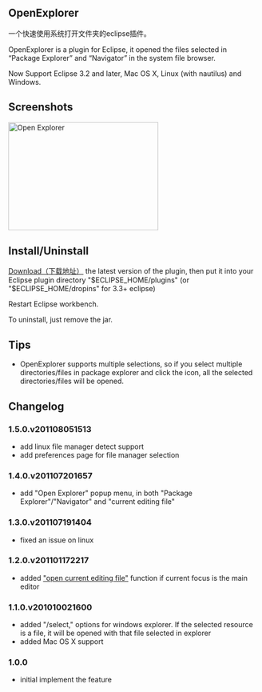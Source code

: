 ## OpenExplorer

一个快速使用系统打开文件夹的eclipse插件。

OpenExplorer is a plugin for Eclipse, it opened the files selected in “Package Explorer” and “Navigator” in the system file browser.

Now Support Eclipse 3.2 and later, Mac OS X, Linux (with nautilus) and Windows.

## Screenshots
<a href="http://blog.samsonis.me/wp-content/uploads/2009/02/openexplorer.png"><img style="border: medium none;" title="Open Explorer" src="http://blog.samsonis.me/wp-content/uploads/2009/02/openexplorer.png" alt="Open Explorer" width="300" height="216"></a>

## Install/Uninstall
[Download（下载地址）](http://github.com/samsonw/OpenExplorer/downloads "Download") the latest version of the plugin, then put it into your Eclipse plugin directory "$ECLIPSE_HOME/plugins" (or "$ECLIPSE_HOME/dropins" for 3.3+ eclipse)

Restart Eclipse workbench.

To uninstall, just remove the jar.

## Tips
* OpenExplorer supports multiple selections, so if you select multiple directories/files in package explorer and click the icon, all the selected directories/files will be opened.

## Changelog

### 1.5.0.v201108051513
* add linux file manager detect support
* add preferences page for file manager selection

### 1.4.0.v201107201657
* add "Open Explorer" popup menu, in both "Package Explorer"/"Navigator" and "current editing file"

### 1.3.0.v201107191404
* fixed an issue on linux

### 1.2.0.v201101172217
* added ["open current editing file"](http://blog.samsonis.me/2009/02/open-explorer-plugin-for-eclipse/comment-page-1/#comment-1201 "open current editing file") function if current focus is the main editor

### 1.1.0.v201010021600
* added "/select," options for windows explorer.  If the selected resource is a file, it will be opened with that file selected in explorer
* added Mac OS X support

### 1.0.0
* initial implement the feature

